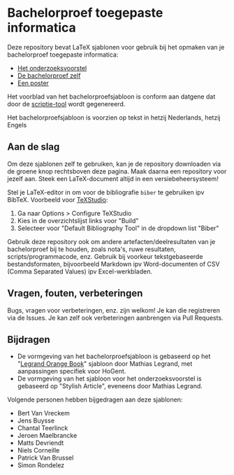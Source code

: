 # Bachelorproef toegepaste informatica

Deze repository bevat LaTeX sjablonen voor gebruik bij het opmaken van je bachelorproef toegepaste informatica:

- [Het onderzoeksvoorstel](./voorstel/)
- [De bachelorproef zelf](./bachproef/)
- [Een poster](./poster/)

Het voorblad van het bachelorproefsjabloon is conform aan datgene dat door de [scriptie-tool](https://scriptie.hogent.be/) wordt gegenereerd.

Het bachelorproefsjabloon is voorzien op tekst in hetzij Nederlands, hetzij Engels

## Aan de slag

Om deze sjablonen zelf te gebruiken, kan je de repository downloaden via de groene knop rechtsboven deze pagina. Maak daarna een repository voor jezelf aan. Steek een LaTeX-document altijd in een versiebeheersysteem!

Stel je LaTeX-editor in om voor de bibliografie `biber` te gebruiken ipv BibTeX. Voorbeeld voor [TeXStudio](http://www.texstudio.org/):

1. Ga naar Options > Configure TeXStudio
2. Kies in de overzichtslijst links voor "Build"
3. Selecteer voor "Default Bibliography Tool" in de dropdown list "Biber"

Gebruik deze repository ook om andere artefacten/deelresultaten van je bachelorproef bij te houden, zoals nota's, ruwe resultaten, scripts/programmacode, enz. Gebruik bij voorkeur tekstgebaseerde bestandsformaten, bijvoorbeeld Markdown ipv Word-documenten of CSV (Comma Separated Values) ipv Excel-werkbladen.

## Vragen, fouten, verbeteringen

Bugs, vragen voor verbeteringen, enz. zijn welkom! Je kan die registreren via de Issues. Je kan zelf ook verbeteringen aanbrengen via Pull Requests.

## Bijdragen

- De vormgeving van het bachelorproefsjabloon is gebaseerd op het "[Legrand Orange Book](http://www.latextemplates.com/template/the-legrand-orange-book)" sjabloon door Mathias Legrand, met aanpassingen specifiek voor HoGent.
- De vormgeving van het sjabloon voor het onderzoeksvoorstel is gebaseerd op "Stylish Article", eveneens door Mathias Legrand.

Volgende personen hebben bijgedragen aan deze sjablonen:

- Bert Van Vreckem
- Jens Buysse
- Chantal Teerlinck
- Jeroen Maelbrancke
- Matts Devriendt
- Niels Corneille
- Patrick Van Brussel
- Simon Rondelez
